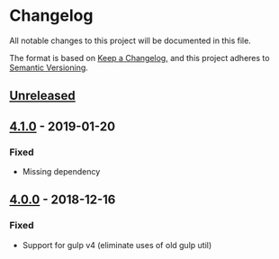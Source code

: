 # Changelog
All notable changes to this project will be documented in this file.

The format is based on [Keep a Changelog](https://keepachangelog.com/en/1.0.0/),
and this project adheres to [Semantic Versioning](https://semver.org/spec/v2.0.0.html).

## [Unreleased]

## [4.1.0] - 2019-01-20
### Fixed
- Missing dependency

## [4.0.0] - 2018-12-16
### Fixed
- Support for gulp v4 (eliminate uses of old gulp util)

[Unreleased]: https://github.com/robwierzbowski/gulp-intermediate/compare/v4.1.0...HEAD
[4.1.0]: https://github.com/robwierzbowski/gulp-intermediate/compare/4.0.0...v4.1.0
[4.0.0]: https://github.com/robwierzbowski/gulp-intermediate/compare/3.0.1...v4.0.0
